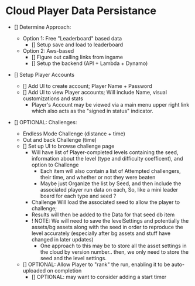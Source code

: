 # Cloud Player Data Persistance

- [] Determine Approach:

  - Option 1: Free "Leaderboard" based data
    - [] Setup save and load to leaderboard
  - Option 2: Aws-based
    - [] Figure out calling links from ingame
    - [] Setup the backend (API + Lambda + Dynamo)

- [] Setup Player Accounts

  - [] Add UI to create account; Player Name + Password
  - [] Add UI to view Player accounts; Will include Name, visual customizations and stats
    - Player's Account may be viewed via a main menu upper right link which also acts as the "signed in status" indicator.

- [] OPTIONAL: Challenges:
  - Endless Mode Challenge (distance + time)
  - Out and back Challenge (time)
  - [] Set up UI to browse challenge page
    - Will have list of Player-completed levels containing the seed, information about the level (type and difficulty coefficent), and option to Challenge
      - Each item will also contain a list of Attempted challengers, their time, and whether or not they were beaten
      - Maybe just Organize the list by Seed, and then include the associated player run data on each, So, like a mini leader board for each type and seed ?
    - Challenge Will load the associated seed to allow the player to challenge;
    - Results will then be added to the Data for that seed db item
    - ! NOTE: We will need to save the levelSettings and potentially the assets/bg assets along with the seed in order to reproduce the level accurately (especially after bg assets and stuff have changed in later updates)
      - One approach to this may be to store all the asset settings in the cloud by version number.. then, we only need to store the seed and the level settings.
  - [] OPTIONAL: Allow Player to "rank" the run, enabling it to be auto-uploaded on completion
    - [] OPTIONAL: may want to consider adding a start timer
